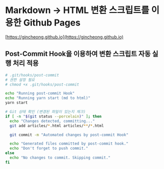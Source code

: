 # Markdown -> HTML 변환 스크립트를 이용한 Github Pages

[https://gincheong.github.io](https://gincheong.github.io)

## Post-Commit Hook을 이용하여 변환 스크립트 자동 실행 처리 적용

```sh
# .git/hooks/post-commit
# 권한 설정 필요
# chmod +x .git/hooks/post-commit

echo "Running post-commit Hook"
echo "Running yarn start (md to html)"
yarn start

# Git 상태 확인 (변경된 파일이 있는지 체크)
if [ -n "$(git status --porcelain)" ]; then
  echo "Changes detected, committing..."
  git add articles/*.html articles/**/*.html

  git commit -m "Automated changes by post-commit Hook"

  echo "Generated files committed by post-commit hook."
  echo "Don't forget to push commit."
else
  echo "No changes to commit. Skipping commit."
fi

```

